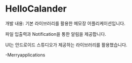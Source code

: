 # HelloCalander
 개발 내용: 기본 라이브러리를 활용한 메모장 어플리케이션입니다. 
 
 파일 입출력과 Notification을 통한 알림을 제공합니다.
 
 UI는 안드로이드 스튜디오가 제공하는 라이브러리를 활용했습니다.
 
 -Merryapplications
